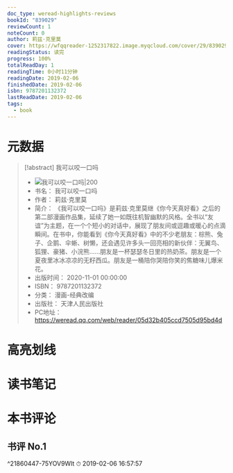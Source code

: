 ```yaml
---
doc_type: weread-highlights-reviews
bookId: "839029"
reviewCount: 1
noteCount: 0
author: 莉兹·克里莫
cover: https://wfqqreader-1252317822.image.myqcloud.com/cover/29/839029/t7_839029.jpg
readingStatus: 读完
progress: 100%
totalReadDay: 1
readingTime: 0小时11分钟
readingDate: 2019-02-06
finishedDate: 2019-02-06
isbn: 9787201132372
lastReadDate: 2019-02-06
tags:
  - book
---
```

# 元数据
> [!abstract] 我可以咬一口吗
> - ![ 我可以咬一口吗|200](https://wfqqreader-1252317822.image.myqcloud.com/cover/29/839029/t7_839029.jpg)
> - 书名： 我可以咬一口吗
> - 作者： 莉兹·克里莫
> - 简介： 《我可以咬一口吗》是莉兹·克里莫继《你今天真好看》之后的第二部漫画作品集，延续了她一如既往机智幽默的风格。全书以“友谊”为主题，在一个个短小的对话中，展现了朋友间或逗趣或暖心的点滴瞬间。在书中，你能看到《你今天真好看》中的不少老朋友：棕熊、兔子、企鹅、伞蜥、树懒，还会遇见许多头一回亮相的新伙伴：无翼鸟、狐狸、豪猪、小浣熊……朋友是一杯瑟瑟冬日里的热奶茶。朋友是一个夏夜里冰冰凉凉的无籽西瓜。朋友是一桶陪你哭陪你笑的焦糖味儿爆米花。
> - 出版时间： 2020-11-01 00:00:00
> - ISBN： 9787201132372
> - 分类： 漫画-经典改编
> - 出版社： 天津人民出版社
> - PC地址：https://weread.qq.com/web/reader/05d32b405ccd7505d95bd4d

# 高亮划线

# 读书笔记

# 本书评论

## 书评 No.1 
 ^21860447-75YOV9Wlt
⏱ 2019-02-06 16:57:57

